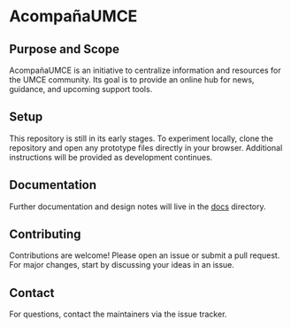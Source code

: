 # AcompañaUMCE

## Purpose and Scope
AcompañaUMCE is an initiative to centralize information and resources for the UMCE community. Its goal is to provide an online hub for news, guidance, and upcoming support tools.

## Setup
This repository is still in its early stages. To experiment locally, clone the repository and open any prototype files directly in your browser. Additional instructions will be provided as development continues.

## Documentation
Further documentation and design notes will live in the [docs](docs/README.md) directory.

## Contributing
Contributions are welcome! Please open an issue or submit a pull request. For major changes, start by discussing your ideas in an issue.

## Contact
For questions, contact the maintainers via the issue tracker.

